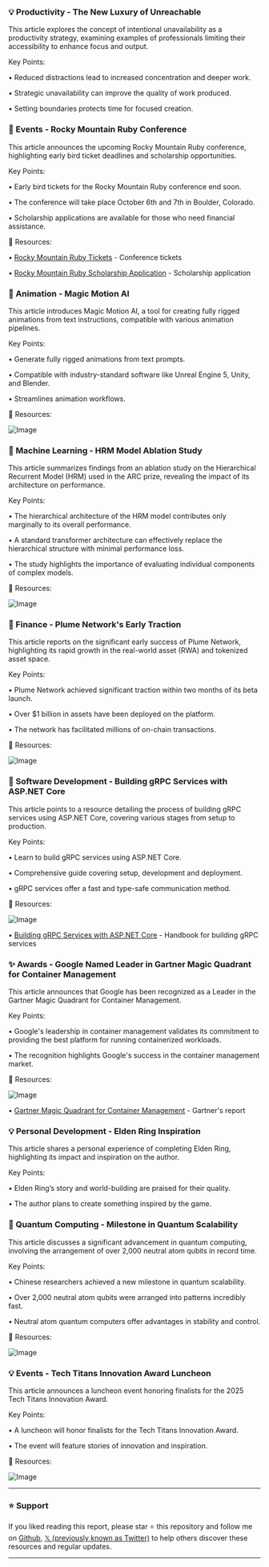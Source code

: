 ### 💡 Productivity - The New Luxury of Unreachable

This article explores the concept of intentional unavailability as a productivity strategy, examining examples of professionals limiting their accessibility to enhance focus and output.

Key Points:

• Reduced distractions lead to increased concentration and deeper work.


• Strategic unavailability can improve the quality of work produced.


• Setting boundaries protects time for focused creation.


### 🚀 Events - Rocky Mountain Ruby Conference

This article announces the upcoming Rocky Mountain Ruby conference, highlighting early bird ticket deadlines and scholarship opportunities.

Key Points:

• Early bird tickets for the Rocky Mountain Ruby conference end soon.


• The conference will take place October 6th and 7th in Boulder, Colorado.


• Scholarship applications are available for those who need financial assistance.


🔗 Resources:

• [Rocky Mountain Ruby Tickets](https://rockymtnruby.dev/tickets/) - Conference tickets


• [Rocky Mountain Ruby Scholarship Application](https://forms.gle/HW6Q5ZVzftzwYGmc9) - Scholarship application


### 🤖 Animation - Magic Motion AI

This article introduces Magic Motion AI, a tool for creating fully rigged animations from text instructions, compatible with various animation pipelines.

Key Points:

• Generate fully rigged animations from text prompts.


• Compatible with industry-standard software like Unreal Engine 5, Unity, and Blender.


• Streamlines animation workflows.


🔗 Resources:

![Image](https://pbs.twimg.com/amplify_video_thumb/1956433072842248192/img/VFBIj2SK6-pNg7wU.jpg)


### 🤖 Machine Learning - HRM Model Ablation Study

This article summarizes findings from an ablation study on the Hierarchical Recurrent Model (HRM) used in the ARC prize, revealing the impact of its architecture on performance.

Key Points:

• The hierarchical architecture of the HRM model contributes only marginally to its overall performance.


• A standard transformer architecture can effectively replace the hierarchical structure with minimal performance loss.


• The study highlights the importance of evaluating individual components of complex models.


🔗 Resources:

![Image](https://pbs.twimg.com/media/Gyalv1ha4AArDZR?format=png&name=small)


### 🚀 Finance - Plume Network's Early Traction

This article reports on the significant early success of Plume Network, highlighting its rapid growth in the real-world asset (RWA) and tokenized asset space.

Key Points:

• Plume Network achieved significant traction within two months of its beta launch.


• Over $1 billion in assets have been deployed on the platform.


• The network has facilitated millions of on-chain transactions.


🔗 Resources:

![Image](https://pbs.twimg.com/media/GyV2i_Xa0AAB7Te?format=jpg&name=small)


### 🤖 Software Development - Building gRPC Services with ASP.NET Core

This article points to a resource detailing the process of building gRPC services using ASP.NET Core, covering various stages from setup to production.

Key Points:

• Learn to build gRPC services using ASP.NET Core.


• Comprehensive guide covering setup, development and deployment.


• gRPC services offer a fast and type-safe communication method.


🔗 Resources:

![Image](https://pbs.twimg.com/media/GyZDyUwXEAI-lFC?format=jpg&name=small)

• [Building gRPC Services with ASP.NET Core](https://t.co/gTTiPJz2vR) - Handbook for building gRPC services


### ✨ Awards - Google Named Leader in Gartner Magic Quadrant for Container Management

This article announces that Google has been recognized as a Leader in the Gartner Magic Quadrant for Container Management.

Key Points:

• Google's leadership in container management validates its commitment to providing the best platform for running containerized workloads.


• The recognition highlights Google's success in the container management market.


🔗 Resources:

![Image](https://pbs.twimg.com/media/GyKeH3aX0AAXi26?format=jpg&name=small)

• [Gartner Magic Quadrant for Container Management](https://goo.gle/46UtAA6) - Gartner's report


### 💡 Personal Development - Elden Ring Inspiration

This article shares a personal experience of completing Elden Ring, highlighting its impact and inspiration on the author.

Key Points:

• Elden Ring’s story and world-building are praised for their quality.


• The author plans to create something inspired by the game.


### 🤖 Quantum Computing - Milestone in Quantum Scalability

This article discusses a significant advancement in quantum computing, involving the arrangement of over 2,000 neutral atom qubits in record time.

Key Points:

• Chinese researchers achieved a new milestone in quantum scalability.


• Over 2,000 neutral atom qubits were arranged into patterns incredibly fast.


• Neutral atom quantum computers offer advantages in stability and control.


🔗 Resources:

![Image](https://pbs.twimg.com/media/GyZ13tNW8AAUoX4?format=jpg&name=small)


### 💡 Events - Tech Titans Innovation Award Luncheon

This article announces a luncheon event honoring finalists for the 2025 Tech Titans Innovation Award.

Key Points:

• A luncheon will honor finalists for the Tech Titans Innovation Award.


• The event will feature stories of innovation and inspiration.


🔗 Resources:

![Image](https://pbs.twimg.com/media/GyaT9wQXUAAKTNc?format=jpg&name=small)


---

### ⭐️ Support

If you liked reading this report, please star ⭐️ this repository and follow me on [Github](https://github.com/Drix10), [𝕏 (previously known as Twitter)](https://x.com/DRIX_10_) to help others discover these resources and regular updates.

---